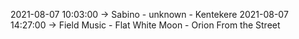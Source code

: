 2021-08-07 10:03:00 -> Sabino - unknown - Kentekere
2021-08-07 14:27:00 -> Field Music - Flat White Moon - Orion From the Street

